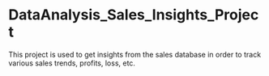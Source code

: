 # DataAnalysis_Sales_Insights_Project
This project is used to get insights from the sales database in order to track various sales trends, profits, loss, etc.

